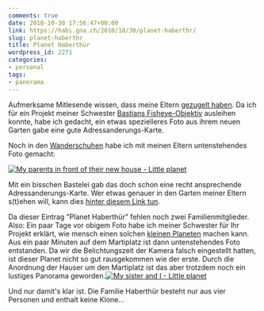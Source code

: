 ```yaml
---
comments: true
date: 2010-10-30 17:56:47+00:00
link: https://habi.gna.ch/2010/10/30/planet-haberthr/
slug: planet-haberthr
title: Planet Haberthür
wordpress_id: 2271
categories:
- personal
tags:
- panorama
---
```


Aufmerksame Mitlesende wissen, dass meine Eltern [gezugelt haben](https://habi.gna.ch/2010/08/15/entsorgung/). Da ich für ein Projekt meiner Schwester [Bastians Fisheye-Objektiv](http://www.dasrecht.net/v3/photography) ausleihen konnte, habe ich gedacht, ein etwas spezielleres Foto aus ihrem neuen Garten gabe eine gute Adressanderungs-Karte.




Noch in den [Wanderschuhen](https://www.flickr.com/photos/habi/sets/72157625030991230/) habe ich mit meinen Eltern untenstehendes Foto gemacht:




[![My parents in front of their new house - Little planet](https://static.flickr.com/1105/5125106009_da6eaf2492.jpg)](https://www.flickr.com/photos/habi/5125106009/)




[](https://www.flickr.com/photos/habi/5125106009/)Mit ein bisschen Bastelei gab das doch schon eine recht ansprechende Adressanderungs-Karte. Wer etwas genauer in den Garten meiner Eltern s(t)ehen will, kann dies [hinter diesem Link tun](https://habi.gna.ch/panoramas/dietlerstrasse.html).

Da dieser Eintrag "Planet Haberthür" fehlen noch zwei Familienmitglieder. Also: Ein paar Tage vor obigem Foto habe ich meiner Schwester für Ihr Projekt erklärt, wie mensch einen solchen [kleinen Planeten](http://ultrawide.wordpress.com/2008/11/20/how-to-create-a-little-planet-using-hugin/) machen kann. Aus ein paar Minuten auf dem Martiplatz ist dann untenstehendes Foto entstanden. Da wir die Belichtungszeit der Kamera falsch eingestellt hatten, ist dieser Planet nicht so gut rausgekommen wie der erste. Durch die Anordnung der Hauser um den Martiplatz ist das aber trotzdem noch ein lustiges Panorama geworden.[![My sister and I - Little planet](https://static.flickr.com/4004/5125711162_90fb88e297.jpg)](https://www.flickr.com/photos/habi/5125711162/)  

Und nur damit's klar ist. Die Familie Haberthür besteht nur aus vier Personen und enthalt keine Klone...

